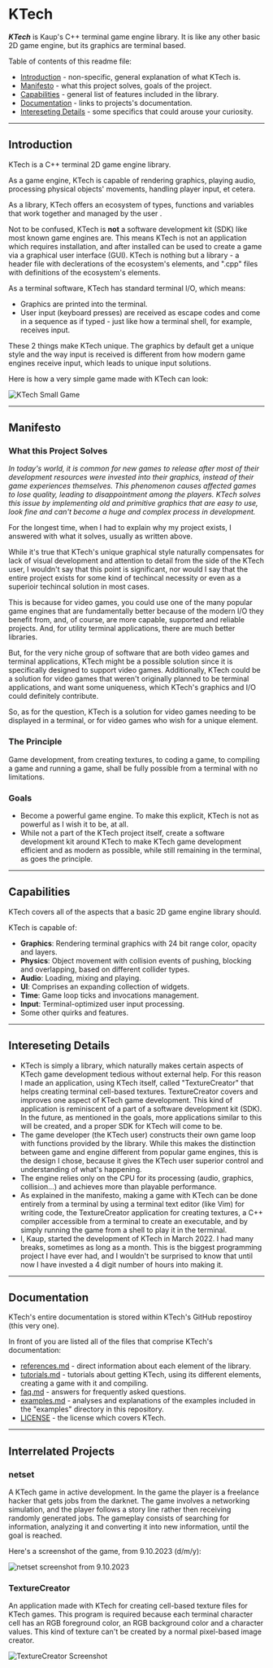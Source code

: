 # KTech

***KTech*** is Kaup's C++ terminal game engine library. It is like any other basic 2D game engine, but its graphics are terminal based.

Table of contents of this readme file:
- [Introduction](#introduction) - non-specific, general explanation of what KTech is.
- [Manifesto](#manifesto) - what this project solves, goals of the project.
- [Capabilities](#capabilities) - general list of features included in the library. 
- [Documentation](#documentation) - links to projects's documentation.
- [Intereseting Details](#intereseting-details) - some specifics that could arouse your curiosity.

---

## Introduction

KTech is a C++ terminal 2D game engine library.

As a game engine, KTech is capable of rendering graphics, playing audio, processing physical objects' movements, handling player input, et cetera.

As a library, KTech offers an ecosystem of types, functions and variables that work together and managed by the user .

Not to be confused, KTech is **not** a software development kit (SDK) like most known game engines are. This means KTech is not an application which requires installation, and after installed can be used to create a game via a graphical user interface (GUI). KTech is nothing but a library - a header file with declerations of the ecosystem's elements, and ".cpp" files with definitions of the ecosystem's elements.

As a terminal software, KTech has standard terminal I/O, which means:

- Graphics are printed into the terminal.
- User input (keyboard presses) are received as escape codes and come in a sequence as if typed - just like how a terminal shell, for example, receives input.

These 2 things make KTech unique. The graphics by default get a unique style and the way input is received is different from how modern game engines receive input, which leads to unique input solutions.

Here is how a very simple game made with KTech can look:

![KTech Small Game](https://github.com/TheRealKaup/TheRealKaup/blob/main/simpleplatform1_10-11-23.png)

---

## Manifesto

### What this Project Solves

_In today's world, it is common for new games to release after most of their development resources were invested into their graphics, instead of their game experiences themselves. This phenomenon causes affected games to lose quality, leading to disappointment among the players. KTech solves this issue by implementing old and primitive graphics that are easy to use, look fine and can't become a huge and complex process in development._

For the longest time, when I had to explain why my project exists, I answered with what it solves, usually as written above.

While it's true that KTech's unique graphical style naturally compensates for lack of visual development and attention to detail from the side of the KTech user, I wouldn't say that this point is significant, nor would I say that the entire project exists for some kind of techincal necessity or even as a superioir techincal solution in most cases.

This is because for video games, you could use one of the many popular game engines that are fundamentally better because of the modern I/O they benefit from, and, of course, are more capable, supported and reliable projects. And, for utility terminal applications, there are much better libraries.

But, for the very niche group of software that are both video games and terminal applications, KTech might be a possible solution since it is specifically designed to support video games. Additionally, KTech could be a solution for video games that weren't originally planned to be terminal applications, and want some uniqueness, which KTech's graphics and I/O could definitely contribute.

So, as for the question, KTech is a solution for video games needing to be displayed in a terminal, or for video games who wish for a unique element.

### The Principle

Game development, from creating textures, to coding a game, to compiling a game and running a game, shall be fully possible from a terminal with no limitations.

### Goals

- Become a powerful game engine. To make this explicit, KTech is not as powerful as I wish it to be, at all.
- While not a part of the KTech project itself, create a software development kit around KTech to make KTech game development efficient and as modern as possible, while still remaining in the terminal, as goes the principle.

---

## Capabilities

KTech covers all of the aspects that a basic 2D game engine library should.

KTech is capable of:

- **Graphics**: Rendering terminal graphics with 24 bit range color, opacity and layers.
- **Physics**: Object movement with collision events of pushing, blocking and overlapping, based on different collider types.
- **Audio**: Loading, mixing and playing.
- **UI**: Comprises an expanding collection of widgets.
- **Time**: Game loop ticks and invocations management.
- **Input**: Terminal-optimized user input processing.
- Some other quirks and features.

---

## Intereseting Details

- KTech is simply a library, which naturally makes certain aspects of KTech game development tedious without external help. For this reason I made an application, using KTech itself, called "TextureCreator" that helps creating terminal cell-based textures. TextureCreator covers and improves one aspect of KTech game development. This kind of application is reminiscent of a part of a software development kit (SDK). In the future, as mentioned in the goals, more applications similar to this will be created, and a proper SDK for KTech will come to be.
- The game developer (the KTech user) constructs their own game loop with functions provided by the library. While this makes the distinction between game and engine different from popular game engines, this is the design I chose, because it gives the KTech user superior control and understanding of what's happening.
- The engine relies only on the CPU for its processing (audio, graphics, collision...) and achieves more than playable performance.
- As explained in the manifesto, making a game with KTech can be done entirely from a terminal by using a terminal text editor (like Vim) for writing code, the TextureCreator application for creating textures, a C++ compiler accessible from a terminal to create an executable, and by simply running the game from a shell to play it in the terminal.
- I, Kaup, started the development of KTech in March 2022. I had many breaks, sometimes as long as a month. This is the biggest programming project I have ever had, and I wouldn't be surprised to know that until now I have invested a 4 digit number of hours into making it.

---

## Documentation

KTech's entire documentation is stored within KTech's GitHub repostiroy (this very one).

In front of you are listed all of the files that comprise KTech's documentation: 

- [references.md](references.md) - direct information about each element of the library.
- [tutorials.md](tutorials.md) - tutorials about getting KTech, using its different elements, creating a game with it and compiling.
- [faq.md](faq.md) - answers for frequently asked questions.
- [examples.md](examples.md) - analyses and explanations of the examples included in the "examples" directory in this repository.
- [LICENSE](LICENSE) - the license which covers KTech.

---

## Interrelated Projects

### netset

A KTech game in active development. In the game the player is a freelance hacker that gets jobs from the darknet. The game involves a networking simulation, and the player follows a story line rather then receiving randomly generated jobs. The gameplay consists of searching for information, analyzing it and converting it into new information, until the goal is reached.

Here's a screenshot of the game, from 9.10.2023 (d/m/y):

![netset screenshot from 9.10.2023](https://github.com/TheRealKaup/TheRealKaup/blob/main/netset-9.10.2023.png)

### TextureCreator

An application made with KTech for creating cell-based texture files for KTech games. This program is required because each terminal character cell has an RGB foreground color, an RGB background color and a character values. This kind of texture can't be created by a normal pixel-based image creator.

![TextureCreator Screenshot](https://github.com/TheRealKaup/TheRealKaup/blob/main/texturecreatorscreenshot.png)
